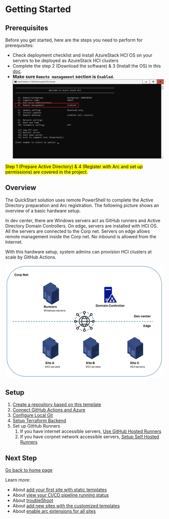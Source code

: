 # Getting Started

## Prerequisites

Before you get started, here are the steps you need to perform for prerequisites:

- Check deployment checklist and install AzureStack HCI OS on your servers to be deployed as AzureStack HCI clusters
- Complete the step 2 (Download the software) & 3 (Install the OS) in this [doc](https://learn.microsoft.com/en-us/azure-stack/hci/deploy/download-azure-stack-hci-23h2-software).
- **Make sure `Remote management` section is `Enabled`.**
![Remote management](./img/remoteManagement.png)

<mark>Step 1 (Prepare Active Directory) & 4 (Register with Arc and set up permissions) are covered in the project.</mark>

## Overview

The QuickStart solution uses remote PowerShell to complete the Active Directory preparation and Arc registration. The following picture shows an overview of a basic hardware setup.

In dev center, there are Windows servers act as GitHub runners and Active Directory Domain Controllers. On edge, servers are installed with HCI OS. All the servers are connected to the Corp net. Servers on edge allows remote management inside the Corp net. No inbound is allowed from the Internet.

With this hardware setup, system admins can provision HCI clusters at scale by GitHub Actions.

![topology](./img/topology.png)

## Setup

1. [Create a repository based on this template](./Create-Repository.md)
2. [Connect GitHub Actions and Azure](./Connect-Azure.md)
3. [Configure Local Git](./Configure-Local-Git.md)
4. [Setup Terraform Backend](./Setup-Terraform-Backend.md)
5. Set up GitHub Runners
   1. If you have internet accessible servers, [Use GitHub Hosted Runners](./Use-GitHub-Hosted-Runners.md)
   2. If you have corpnet network accessible servers, [Setup Self Hosted Runners](./Setup-Self-Hosted-Runners.md)

## Next Step

[Go back to home page](../README.md)

Learn more:

- About [add your first site with static templates](./Add-first-Site.md)
- About [view your CI/CD pipeline running status](./View-pipeline.md)
- About [troubleShoot](./TroubleShooting.md)
- About [add new sites with the customized templates](../README.md#scenario-2-convert-your-poc-site-settings-into-iac-code-then-scale-private-preview)
- About [enable arc extensions for all sites](../README.md#enable-arc-extensions-for-all-sites)